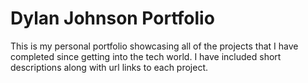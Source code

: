 # Dylan Johnson Portfolio
This is my personal portfolio showcasing all of the projects that I have completed since getting into the tech world. I have included short descriptions along with url links to each project.
